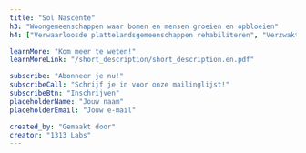 ```yaml
---
title: "Sol Nascente"
h3: "Woongemeenschappen waar bomen en mensen groeien en opbloeien"
h4: ["Verwaarloosde plattelandsgemeenschappen rehabiliteren", "Verzwakte gronden herbebossen", "Lokale economieën aanjagen"]

learnMore: "Kom meer te weten!"
learnMoreLink: "/short_description/short_description.en.pdf"

subscribe: "Abonneer je nu!"
subscribeCall: "Schrijf je in voor onze mailinglijst!"
subscribeBtn: "Inschrijven"
placeholderName: "Jouw naam"
placeholderEmail: "Jouw e-mail"

created_by: "Gemaakt door"
creator: "1313 Labs"
---
```

